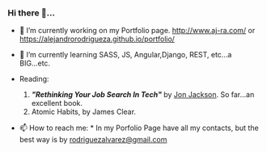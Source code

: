 ### Hi there 👋...


- 🔭 I’m currently working on my Portfolio page.
    http://www.aj-ra.com/ or https://alejandrorodrigueza.github.io/portfolio/
- 🌱 I’m currently learning SASS, JS, Angular,Django, REST, etc...a BIG...etc.
- Reading:   

  1. ***"Rethinking Your Job Search In Tech"*** by [Jon Jackson](https://iamjonjackson.gumroad.com/). So far...an excellent book.
  2. Atomic Habits, by James Clear.  
  
- 📫 How to reach me: 
       * In my Porfolio Page have all my contacts, but the best way is by rodriguezalvarez@gmail.com

<!--
**AlejandroRodriguezA/AlejandroRodriguezA** is a ✨ _special_ ✨ repository because its `README.md` (this file) appears on your GitHub profile.

Here are some ideas to get you started:

- 🔭 I’m currently working on my Portfolio page
- 🌱 I’m currently learning SASS, JS, Angular, etc...
- 👯 I’m looking to collaborate on ...
- 🤔 I’m looking for help with ...
- 💬 Ask me about trading, diving
- 📫 How to reach me: ...
- 😄 Pronouns: ...
- ⚡ Fun fact: ...
-->
